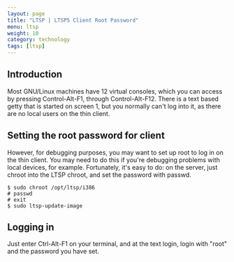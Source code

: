 ```yaml
---
layout: page
title: "LTSP | LTSP5 Client Root Password"
menu: ltsp
weight: 10
category: technology
tags: [ltsp]
---
```


## Introduction

Most GNU/Linux machines have 12 virtual consoles, which you can access by pressing Control-Alt-F1, through Control-Alt-F12. There is a text based getty that is started on screen 1, but you normally can't log into it, as there are no local users on the thin client.

## Setting the root password for client

However, for debugging purposes, you may want to set up root to log in on the thin client. You may need to do this if you're debugging problems with local devices, for example. Fortunately, it's easy to do: on the server, just chroot into the LTSP chroot, and set the password with passwd.

    $ sudo chroot /opt/ltsp/i386
    # passwd
    # exit
    $ sudo ltsp-update-image

## Logging in

Just enter Ctrl-Alt-F1 on your terminal, and at the text login, login with "root" and the password you have set.
